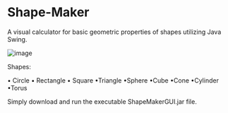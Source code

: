 # Shape-Maker
A visual calculator for basic geometric properties of shapes utilizing Java Swing.

![image](https://user-images.githubusercontent.com/78992098/124407226-5b3f7500-dd11-11eb-8789-4b0485358416.png)

Shapes:

• Circle
• Rectangle
• Square
•Triangle
•Sphere
•Cube
•Cone
•Cylinder
•Torus

Simply download and run the executable ShapeMakerGUI.jar file. 
